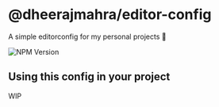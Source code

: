 # @dheerajmahra/editor-config

A simple editorconfig for my personal projects 📝

![NPM Version](https://img.shields.io/npm/v/@dheerajmahra/editor-config)


## Using this config in your project

WIP
